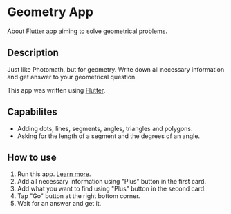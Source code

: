 # Geometry App

About
Flutter app aiming to solve geometrical problems.

## Description

Just like Photomath, but for geometry. Write down all necessary information and get answer to your geometrical question.

This app was written using [Flutter](https://flutter.dev/).

## Capabilites

- Adding dots, lines, segments, angles, triangles and polygons.
- Asking for the length of a segment and the degrees of an angle.

## How to use

1. Run this app. [Learn more](https://docs.flutter.dev/get-started/test-drive).
2. Add all necessary information using "Plus" button in the first card.
3. Add what you want to find using "Plus" button in the second card.
4. Tap "Go" button at the right bottom corner.
5. Wait for an answer and get it.
